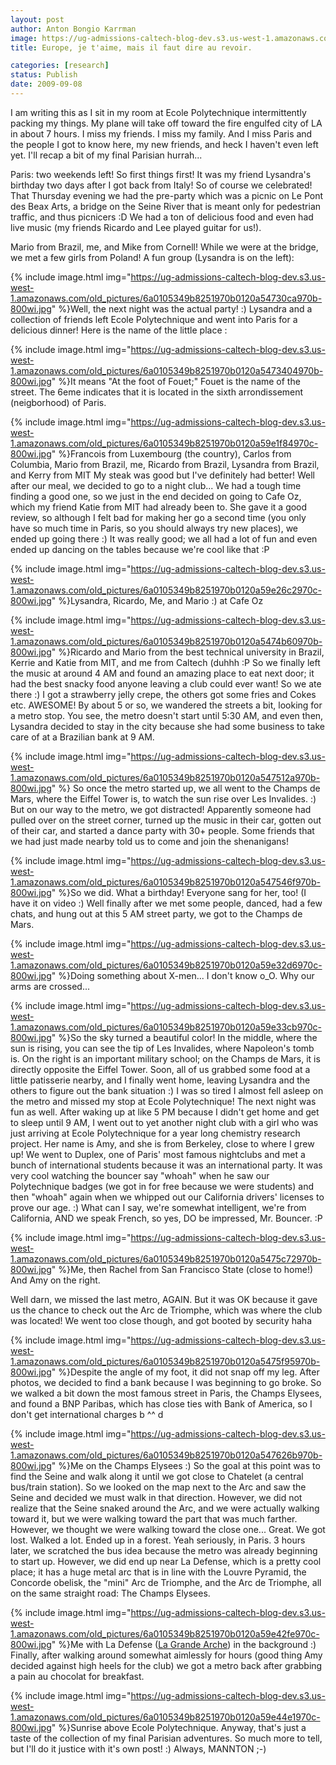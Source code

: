 ```yaml
---
layout: post
author: Anton Bongio Karrman
image: https://ug-admissions-caltech-blog-dev.s3.us-west-1.amazonaws.com/old_pictures/6a0105349b8251970b0120a5473220970b-800wi.jpg
title: Europe, je t'aime, mais il faut dire au revoir.

categories: [research]
status: Publish
date: 2009-09-08
---
```



I am writing this as I sit in my room at Ecole Polytechnique intermittently packing my things. My plane will take off toward the fire engulfed city of LA in about 7 hours. 
I miss my friends. I miss my family. And I miss Paris and the people I got to know here, my new friends, and heck I haven't even left yet. 
I'll recap a bit of my final Parisian hurrah...

Paris: two weekends left! So first things first! It was my friend Lysandra's birthday two days after I got back from Italy! So of course we celebrated! That Thursday evening we had the pre-party which was a picnic on Le Pont des Beax Arts, a bridge on the Seine River that is meant only for pedestrian traffic, and thus picnicers :D We had a ton of delicious food and even had live music (my friends Ricardo and Lee played guitar for us!).

Mario from Brazil, me, and Mike from Cornell!
While we were at the bridge, we met a few girls from Poland! A fun group (Lysandra is on the left):


{% include image.html img="https://ug-admissions-caltech-blog-dev.s3.us-west-1.amazonaws.com/old_pictures/6a0105349b8251970b0120a54730ca970b-800wi.jpg" %}Well, the next night was the actual party! :) Lysandra and a collection of friends left Ecole Polytechnique and went into Paris for a delicious dinner! Here is the name of the little place :


{% include image.html img="https://ug-admissions-caltech-blog-dev.s3.us-west-1.amazonaws.com/old_pictures/6a0105349b8251970b0120a5473404970b-800wi.jpg" %}It means "At the foot of Fouet;" Fouet is the name of the street. The 6eme indicates that it is located in the sixth arrondissement (neigborhood) of Paris.


{% include image.html img="https://ug-admissions-caltech-blog-dev.s3.us-west-1.amazonaws.com/old_pictures/6a0105349b8251970b0120a59e1f84970c-800wi.jpg" %}Francois from Luxembourg (the country), Carlos from Columbia, Mario from Brazil, me, Ricardo from Brazil, Lysandra from Brazil, and Kerry from MIT
My steak was good but I've definitely had better! Well after our meal, we decided to go to a night club... We had a tough time finding a good one, so we just in the end decided on going to Cafe Oz, which my friend Katie from MIT had already been to. She gave it a good review, so although I felt bad for making her go a second time (you only have so much time in Paris, so you should always try new places), we ended up going there :) It was really good; we all had a lot of fun and even ended up dancing on the tables because we're cool like that :P


{% include image.html img="https://ug-admissions-caltech-blog-dev.s3.us-west-1.amazonaws.com/old_pictures/6a0105349b8251970b0120a59e26c2970c-800wi.jpg" %}Lysandra, Ricardo, Me, and Mario :) at Cafe Oz


{% include image.html img="https://ug-admissions-caltech-blog-dev.s3.us-west-1.amazonaws.com/old_pictures/6a0105349b8251970b0120a5474b60970b-800wi.jpg" %}Ricardo and Mario from the best technical university in Brazil, Kerrie and Katie from MIT, and me from Caltech (duhhh :P
So we finally left the music at around 4 AM and found an amazing place to eat next door; it had the best snacky food anyone leaving a club could ever want! So we ate there :) I got a strawberry jelly crepe, the others got some fries and Cokes etc. AWESOME!
By about 5 or so, we wandered the streets a bit, looking for a metro stop. You see, the metro doesn't start until 5:30 AM, and even then, Lysandra decided to stay in the city because she had some business to take care of at a Brazilian bank at 9 AM. 


{% include image.html img="https://ug-admissions-caltech-blog-dev.s3.us-west-1.amazonaws.com/old_pictures/6a0105349b8251970b0120a547512a970b-800wi.jpg" %} So once the metro started up, we all went to the Champs de Mars, where the Eiffel Tower is, to watch the sun rise over Les Invalides. :) But on our way to the metro, we got distracted! Apparently someone had pulled over on the street corner, turned up the music in their car, gotten out of their car, and started a dance party with 30+ people. Some friends that we had just made nearby told us to come and join the shenanigans!


{% include image.html img="https://ug-admissions-caltech-blog-dev.s3.us-west-1.amazonaws.com/old_pictures/6a0105349b8251970b0120a547546f970b-800wi.jpg" %}So we did. What a birthday! Everyone sang for her, too! (I have it on video :)
Well finally after we met some people, danced, had a few chats, and hung out at this 5 AM street party, we got to the Champs de Mars.


{% include image.html img="https://ug-admissions-caltech-blog-dev.s3.us-west-1.amazonaws.com/old_pictures/6a0105349b8251970b0120a59e32d6970c-800wi.jpg" %}Doing something about X-men... I don't know o_O. Why our arms are crossed...


{% include image.html img="https://ug-admissions-caltech-blog-dev.s3.us-west-1.amazonaws.com/old_pictures/6a0105349b8251970b0120a59e33cb970c-800wi.jpg" %}So the sky turned a beautiful color! In the middle, where the sun is rising, you can see the tip of Les Invalides, where Napoleon's tomb is. On the right is an important military school; on the Champs de Mars, it is directly opposite the Eiffel Tower. Soon, all of us grabbed some food at a little patisserie nearby, and I finally went home, leaving Lysandra and the others to figure out the bank situation :) I was so tired I almost fell asleep on the metro and missed my stop at Ecole Polytechnique!
The next night was fun as well. After waking up at like 5 PM because I didn't get home and get to sleep until 9 AM, I went out to yet another night club with a girl who was just arriving at Ecole Polytechnique for a year long chemistry research project. Her name is Amy, and she is from Berkeley, close to where I grew up! We went to Duplex, one of Paris' most famous nightclubs and met a bunch of international students because it was an international party. It was very cool watching the bouncer say "whoah" when he saw our Polytechnique badges (we got in for free because we were students) and then "whoah" again when we whipped out our California drivers' licenses to prove our age. :) What can I say, we're somewhat intelligent, we're from California, AND we speak French, so yes, DO be impressed, Mr. Bouncer. :P


{% include image.html img="https://ug-admissions-caltech-blog-dev.s3.us-west-1.amazonaws.com/old_pictures/6a0105349b8251970b0120a5475c72970b-800wi.jpg" %}Me, then Rachel from San Francisco State (close to home!) And Amy on the right.

Well darn, we missed the last metro, AGAIN. But it was OK because it gave us the chance to check out the Arc de Triomphe, which was where the club was located! We went too close though, and got booted by security haha


{% include image.html img="https://ug-admissions-caltech-blog-dev.s3.us-west-1.amazonaws.com/old_pictures/6a0105349b8251970b0120a5475f95970b-800wi.jpg" %}Despite the angle of my foot, it did not snap off my leg. After photos, we decided to find a bank because I was beginning to go broke. So we walked a bit down the most famous street in Paris, the Champs Elysees, and found a BNP Paribas, which has close ties with Bank of America, so I don't get international charges b ^^ d


{% include image.html img="https://ug-admissions-caltech-blog-dev.s3.us-west-1.amazonaws.com/old_pictures/6a0105349b8251970b0120a547626b970b-800wi.jpg" %}Me on the Champs Elysees :)
So the goal at this point was to find the Seine and walk along it until we got close to Chatelet (a central bus/train station). So we looked on the map next to the Arc and saw the Seine and decided we must walk in that direction. However, we did not realize that the Seine snaked around the Arc, and we were actually walking toward it, but we were walking toward the part that was much farther. However, we thought we were walking toward the close one... Great. We got lost. Walked a lot. Ended up in a forest. Yeah seriously, in Paris. 
3 hours later, we scratched the bus idea because the metro was already beginning to start up. However, we did end up near La Defense, which is a pretty cool place; it has a huge metal arc that is in line with the Louvre Pyramid, the Concorde obelisk, the "mini" Arc de Triomphe, and the Arc de Triomphe, all on the same straight road: The Champs Elysees.


{% include image.html img="https://ug-admissions-caltech-blog-dev.s3.us-west-1.amazonaws.com/old_pictures/6a0105349b8251970b0120a59e42fe970c-800wi.jpg" %}Me with La Defense (<a href="https://en.wikipedia.org/wiki/Grande_Arche" target="_blank">La Grande Arche</a>) in the background :)
Finally, after walking around somewhat aimlessly for hours (good thing Amy decided against high heels for the club) we got a metro back after grabbing a pain au chocolat for breakfast.


{% include image.html img="https://ug-admissions-caltech-blog-dev.s3.us-west-1.amazonaws.com/old_pictures/6a0105349b8251970b0120a59e44e1970c-800wi.jpg" %}Sunrise above Ecole Polytechnique. 
Anyway, that's just a taste of the collection of my final Parisian adventures. So much more to tell, but I'll do it justice with it's own post! :)
Always,
MANNTON ;-)
